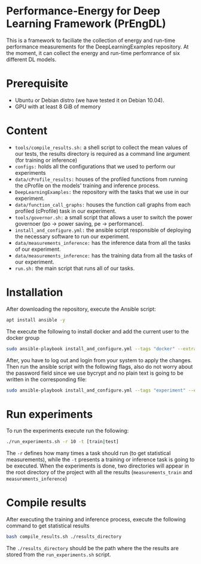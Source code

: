 # Performance-Energy for Deep Learning Framework (PrEngDL)
This is a framework to faciliate the collection of energy and run-time performance measurements
for the DeepLearningExamples repository.
At the moment, it can collect the energy and run-time perfomrance of six different DL models.

# Prerequisite
- Ubuntu or Debian distro (we have tested it on Debian 10.04).
- GPU with at least 8 GiB of memory

# Content
- `tools/compile_results.sh:` a shell script to collect the mean values of our tests, the results directory is required as a command line argument (for training or inference)
- `configs:` holds all the configurations that we used to perform our experiments
- `data/cProfile_results:` houses of the profiled functions from running the cProfile on the models' training and inference process.
- `DeepLearningExamples:` the repository with the tasks that we use in our experiment.
- `data/function_call_graphs:` houses the function call graphs from each profiled (cProfile) task in our experiment.
- `tools/governor.sh:` a small script that allows a user to switch the power governoer (po -> power saving, pe -> performance).
- `install_and_configure.yml:` the ansible script responsible of deploying the necessary software to run our experiment.
- `data/measurements_inference:` has the inference data from all the tasks of our experiment.
- `data/measurements_inference:` has the training data from all the tasks of our experiment.
- `run.sh:` the main script that runs all of our tasks. 

# Installation
After downloading the repository, execute the Ansible script:

```bash
apt install ansible -y
```
The execute the following to install docker and add the current user to the docker group
```bash
sudo ansible-playbook install_and_configure.yml --tags "docker" --extra-vars "user=system_user"
```
After, you have to log out and login from your system to apply the changes.
Then run the ansible script with the following flags, also do not worry about the password
field since we use bycrypt and no plain text is going to be written in the corresponding file:
```bash
sudo ansible-playbook install_and_configure.yml --tags "experiment" --extra-vars "user=system_user"
```


# Run experiments
To run the experiments execute run the following:
```bash
./run_experiments.sh -r 10 -t [train|test]
```
The `-r` defines how many times a task should run (to get statistical measurements),
while the `-t` presents a training or inference task is going to be executed.
When the experiments is done,
two directories will appear in the root directory of the project with all the results (`measurements_train` and `measurements_inference`)


# Compile results
After executing the training and inference process,
execute the following command to get statistical results
```bash
bash compile_results.sh ./results_directory
```
The `./results_directory` should be the path where the the results are stored
from the `run_experiments.sh` script.
